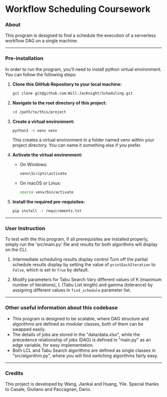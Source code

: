 # Workflow Scheduling Coursework

### About
This program is designed to find a schedule the execution of a serverless workflow DAG on a single machine. 

---
### Pre-installation

In order to run the program, you'll need to install python virtual environment. You can follow the following steps:

1. **Clone this GitHub Repository to your local machine:**
    ```sh
    git clone git@github.com:Will-JacKnight/Scheduling.git
    ```

2. **Navigate to the root directory of this project:**
    ```sh
    cd /path/to/this/project
    ```

3.	**Create a virtual environment:**
    ```sh
    python3 -m venv venv
    ```
    This creates a virtual environment in a folder named venv within your project directory. You can name it something else if you prefer.

4.	**Activate the virtual environment:**
    * On Windows:
        ```sh
        venv\Scripts\activate
        ```
    * On macOS or Linux:
        ```sh
        source venv/bin/activate
        ```

5.	**Install the required pre-requisites:**
    ```sh
    pip install -r requirements.txt
    ```

---
### User Instruction
To test with the this program, if all prerequisites are installed properly, simply run the 'src/main.py' file and results for both algorithms will display on the CLI.

1. Intermediate scheduling results display control
Turn off the partial schedule results display by setting the value of `printEachIteration` to `False`, which is set to `True` by default.

2. Modify parameters for Tabu Search
Vary different values of K (maximum number of iterations), L (Tabu List length) and gamma (tolerance) by assigning different values in `find_schedule` parameter list.


---
### Other useful information about this codebase
 - This program is designed to be scalable, where DAG structure and algorithms are defined as modular classes, both of them can be swapped easily.
 - The details of jobs are stored in the "data/data.xlsx", while the precedence relationship of jobs (DAG) is defined in "main.py" as an edge variable, for easy implementation.
 - Both LCL and Tabu Search algorithms are defined as single classes in "src/algorithm.py", where you will find switching algorithms fairly easy.

---
 ### Credits
This project is developed by Wang, Jiankai and Huang, Yile.
Special thanks to Casale, Giuliano and Paccagnan, Dario.
